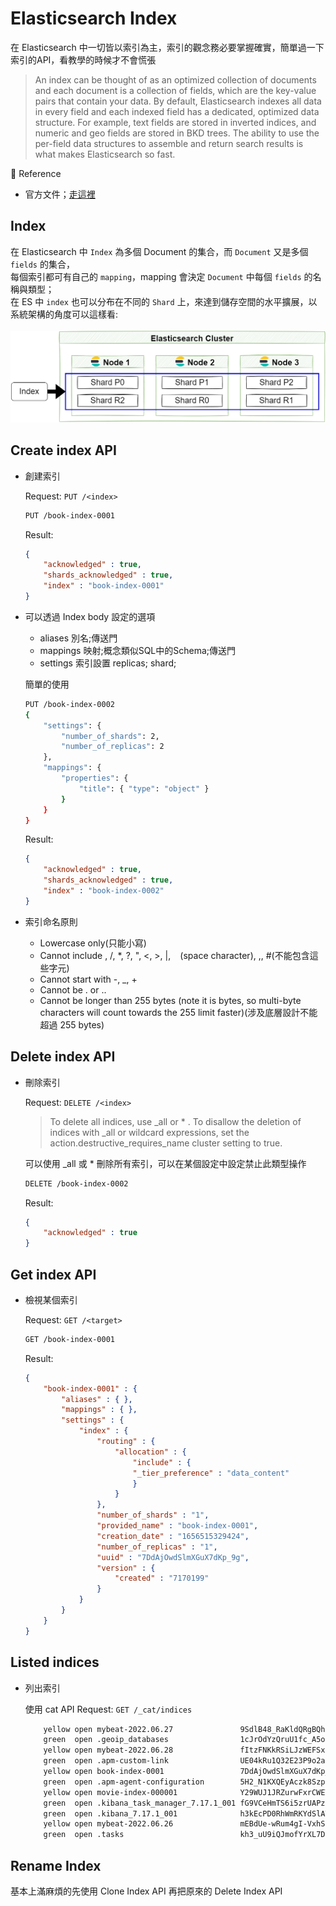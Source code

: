 # Elasticsearch Index

在 Elasticsearch 中一切皆以索引為主，索引的觀念務必要掌握確實，簡單過一下索引的API，看教學的時候才不會慌張
> An index can be thought of as an optimized collection of documents and each document is a collection of fields, which are the key-value pairs that contain your data. By default, Elasticsearch indexes all data in every field and each indexed field has a dedicated, optimized data structure. For example, text fields are stored in inverted indices, and numeric and geo fields are stored in BKD trees. The ability to use the per-field data structures to assemble and return search results is what makes Elasticsearch so fast.

:blue_book: Reference

* 官方文件；[走這裡](https://www.elastic.co/guide/en/elasticsearch/reference/7.17/indices.html)

## Index

在 Elasticsearch 中 `Index` 為多個 Document 的集合，而 `Document` 又是多個 `fields` 的集合，  
每個索引都可有自己的 `mapping`，mapping 會決定 `Document` 中每個 `fields` 的名稱與類型；  
在 ES 中 `index` 也可以分布在不同的 `Shard` 上，來達到儲存空間的水平擴展，以系統架構的角度可以這樣看:  
&nbsp;  
![Index Architecture](../.vuepress/public/es/Index/indexArchitechture.png)

## Create index API

* 創建索引

    Request: `PUT /<index>`

    ```sh
    PUT /book-index-0001
    ```

    Result:

    ```JSON
    {
        "acknowledged" : true,
        "shards_acknowledged" : true,
        "index" : "book-index-0001"
    }
    ```

* 可以透過 Index body 設定的選項

  * aliases 別名;傳送門
  * mappings 映射;概念類似SQL中的Schema;傳送門
  * settings 索引設置 replicas; shard;
  
  簡單的使用

    ```sh
    PUT /book-index-0002
    {
        "settings": {
            "number_of_shards": 2,
            "number_of_replicas": 2
        },
        "mappings": {
            "properties": {
                "title": { "type": "object" }
            }
        }
    }
    ```

    Result:

    ```JSON
    {
        "acknowledged" : true,
        "shards_acknowledged" : true,
        "index" : "book-index-0002"
    }
    ```

* 索引命名原則
  * Lowercase only(只能小寫)
  * Cannot include \, /, *, ?, ", <, >, |, ` ` (space character), ,, #(不能包含這些字元)
  * Cannot start with -, _, +
  * Cannot be . or ..
  * Cannot be longer than 255 bytes (note it is bytes, so multi-byte characters will count towards the 255 limit faster)(涉及底層設計不能超過 255 bytes)

## Delete index API

* 刪除索引

    Request: `DELETE /<index>`

    >To delete all indices, use _all or * . To disallow the deletion of indices with _all or wildcard expressions, set the action.destructive_requires_name cluster setting to true.

    可以使用 _all 或 * 刪除所有索引，可以在某個設定中設定禁止此類型操作

    ```sh
    DELETE /book-index-0002
    ```

    Result:

    ```JSON
    {
        "acknowledged" : true
    }
    ```

## Get index API

* 檢視某個索引
  
  Request: `GET /<target>`

    ```sh
    GET /book-index-0001
    ```

    Result:

    ```JSON
    {
        "book-index-0001" : {
            "aliases" : { },
            "mappings" : { },
            "settings" : {
                "index" : {
                    "routing" : {
                        "allocation" : {
                            "include" : {
                            "_tier_preference" : "data_content"
                            }
                        }
                    },
                    "number_of_shards" : "1",
                    "provided_name" : "book-index-0001",
                    "creation_date" : "1656515329424",
                    "number_of_replicas" : "1",
                    "uuid" : "7DdAjOwdSlmXGuX7dKp_9g",
                    "version" : {
                        "created" : "7170199"
                    }
                }
            }
        }
    }
    ```

## Listed indices

* 列出索引
  
  使用 cat API Request: `GET /_cat/indices`
    ```sh
        yellow open mybeat-2022.06.27               9SdlB48_RaKldQRgBQhKhg 1 1  7    0   243kb   243kb
        green  open .geoip_databases                1cJrOdYzQruU1fc_A5o3Hw 1 0 40   77  75.9mb  75.9mb
        yellow open mybeat-2022.06.28               fItzFNKkRSiLJzWEFSxMzg 1 1  2    0  69.4kb  69.4kb
        green  open .apm-custom-link                UE04kRu1Q32E23P9o2aHWg 1 0  0    0    226b    226b
        yellow open book-index-0001                 7DdAjOwdSlmXGuX7dKp_9g 1 1  0    0    226b    226b
        green  open .apm-agent-configuration        5H2_N1KXQEyAczk8Szpq5w 1 0  0    0    226b    226b
        yellow open movie-index-000001              Y29WUJ1JRZurwFxrCWETBA 1 1  0    0    226b    226b
        green  open .kibana_task_manager_7.17.1_001 fG9VCeHmTS6i5zrUAPzj4A 1 0 17 5910 879.9kb 879.9kb
        green  open .kibana_7.17.1_001              h3kEcPD0RhWmRKYdSlATOQ 1 0 37    3   4.7mb   4.7mb
        yellow open mybeat-2022.06.26               mEBdUe-wRum4gI-VxhSsuA 1 1  4    0 138.6kb 138.6kb
        green  open .tasks                          kh3_uU9iQJmofYrXL7DslQ 1 0 16    0  55.7kb  55.7kb
    ```

## Rename Index

基本上滿麻煩的先使用 Clone Index API 再把原來的 Delete Index API